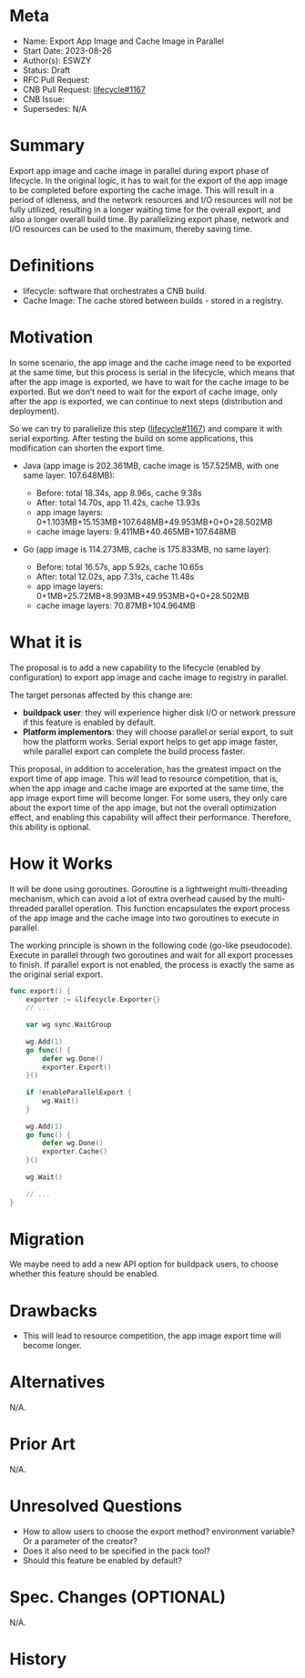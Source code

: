 # Meta
[meta]: #meta
- Name: Export App Image and Cache Image in Parallel
- Start Date: 2023-08-26
- Author(s): ESWZY
- Status: Draft
- RFC Pull Request:
- CNB Pull Request: [lifecycle#1167](https://github.com/buildpacks/lifecycle/pull/1167)
- CNB Issue:
- Supersedes: N/A

# Summary
[summary]: #summary

Export app image and cache image in parallel during export phase of lifecycle. In the original logic, it has to wait for the export of the app image to be completed before exporting the cache image. This will result in a period of idleness, and the network resources and I/O resources will not be fully utilized, resulting in a longer waiting time for the overall export, and also a longer overall build time. By parallelizing export phase, network and I/O resources can be used to the maximum, thereby saving time.

# Definitions
[definitions]: #definitions

* lifecycle: software that orchestrates a CNB build.
* Cache Image: The cache stored between builds - stored in a registry.

# Motivation
[motivation]: #motivation

In some scenario, the app image and the cache image need to be exported at the same time, but this process is serial in the lifecycle, which means that after the app image is exported, we have to wait for the cache image to be exported. But we don’t need to wait for the export of cache image, only after the app is exported, we can continue to next steps (distribution and deployment).

So we can try to parallelize this step ([lifecycle#1167](https://github.com/buildpacks/lifecycle/pull/1167)) and compare it with serial exporting. After testing the build on some applications, this modification can shorten the export time.

- Java (app image is 202.361MB, cache image is 157.525MB, with one same layer: 107.648MB):
    - Before: total 18.34s, app 8.96s, cache 9.38s
    - After: total 14.70s, app 11.42s, cache 13.93s
    - app image layers: 0+1.103MB+15.153MB+107.648MB+49.953MB+0+0+28.502MB
    - cache image layers: 9.411MB+40.465MB+107.648MB

- Go (app image is 114.273MB, cache is 175.833MB, no same layer):
    - Before: total 16.57s, app 5.92s, cache 10.65s
    - After: total 12.02s, app 7.31s, cache 11.48s
    - app image layers: 0+1MB+25.72MB+8.993MB+49.953MB+0+0+28.502MB
    - cache image layers: 70.87MB+104.964MB

# What it is
[what-it-is]: #what-it-is

The proposal is to add a new capability to the lifecycle (enabled by configuration) to export app image and cache image to registry in parallel.

The target personas affected by this change are:

 - **buildpack user**: they will experience higher disk I/O or network pressure if this feature is enabled by default.
 - **Platform implementors**: they will choose parallel or serial export, to suit how the platform works. Serial export helps to get app image faster, while parallel export can complete the build process faster.

This proposal, in addition to acceleration, has the greatest impact on the export time of app image. This will lead to resource competition, that is, when the app image and cache image are exported at the same time, the app image export time will become longer. For some users, they only care about the export time of the app image, but not the overall optimization effect, and enabling this capability will affect their performance. Therefore, this ability is optional.

# How it Works
[how-it-works]: #how-it-works

It will be done using goroutines. Goroutine is a lightweight multi-threading mechanism, which can avoid a lot of extra overhead caused by the multi-threaded parallel operation. This function encapsulates the export process of the app image and the cache image into two goroutines to execute in parallel.

The working principle is shown in the following code (go-like pseudocode). Execute in parallel through two goroutines and wait for all export processes to finish. If parallel export is not enabled, the process is exactly the same as the original serial export.

```go
func export() {
    exporter := &lifecycle.Exporter{}
    // ...
    
    var wg sync.WaitGroup
    
    wg.Add(1)
    go func() {
        defer wg.Done()
        exporter.Export()
    }()
	
    if !enableParallelExport {
        wg.Wait()
    }
    
    wg.Add(1)
    go func() {
        defer wg.Done()
        exporter.Cache()
    }()
    
    wg.Wait()
    
    // ...
}
```

# Migration
[migration]: #migration

We maybe need to add a new API option for buildpack users, to choose whether this feature should be enabled.

# Drawbacks
[drawbacks]: #drawbacks

 - This will lead to resource competition, the app image export time will become longer. 

# Alternatives
[alternatives]: #alternatives

N/A.

# Prior Art
[prior-art]: #prior-art

N/A.

# Unresolved Questions
[unresolved-questions]: #unresolved-questions

- How to allow users to choose the export method? environment variable? Or a parameter of the creator? 
- Does it also need to be specified in the pack tool?
- Should this feature be enabled by default?

# Spec. Changes (OPTIONAL)
[spec-changes]: #spec-changes

N/A.

# History
[history]: #history

<!--
## Amended
### Meta
[meta-1]: #meta-1
- Name: (fill in the amendment name: Variable Rename)
- Start Date: (fill in today's date: YYYY-MM-DD)
- Author(s): (Github usernames)
- Amendment Pull Request: (leave blank)

### Summary

A brief description of the changes.

### Motivation

Why was this amendment necessary?
--->
